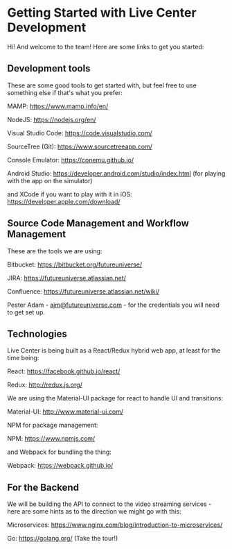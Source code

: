 # Getting Started with Live Center Development

Hi! And welcome to the team! Here are some links to get you started:

## Development tools

These are some good tools to get started with, but feel free to use something else if that's what you prefer:

MAMP: <https://www.mamp.info/en/>

NodeJS: <https://nodejs.org/en/>

Visual Studio Code: <https://code.visualstudio.com/>

SourceTree (Git): <https://www.sourcetreeapp.com/>

Console Emulator: <https://conemu.github.io/>

Android Studio: <https://developer.android.com/studio/index.html> (for playing with the app on the simulator)

and XCode if you want to play with it in iOS: <https://developer.apple.com/download/>
 
## Source Code Management and Workflow Management

These are the tools we are using:

Bitbucket: <https://bitbucket.org/futureuniverse/>

JIRA: <https://futureuniverse.atlassian.net/>

Confluence: <https://futureuniverse.atlassian.net/wiki/>

Pester Adam - ajm@futureuniverse.com - for the credentials you will need to get set up.

## Technologies

Live Center is being built as a React/Redux hybrid web app, at least for the time being:

React: <https://facebook.github.io/react/>

Redux: <http://redux.js.org/>

We are using the Material-UI package for react to handle UI and transitions:

Material-UI: <http://www.material-ui.com/>

NPM for package management:

NPM: <https://www.npmjs.com/>

and Webpack for bundling the thing:

Webpack: <https://webpack.github.io/>

## For the Backend

We will be building the API to connect to the video streaming services - here are some hints as to the direction we might go with this:

Microservices: <https://www.nginx.com/blog/introduction-to-microservices/>

Go: <https://golang.org/> (Take the tour!)
